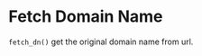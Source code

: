 <h1>Fetch Domain Name</h1>
<p>
    <code>fetch_dn()</code> get the original domain name from url.
</p>